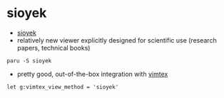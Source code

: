 # sioyek

- [sioyek](https://sioyek.info/)
- relatively new viewer explicitly designed for
  scientific use (research papers, technical books)

```shell
paru -S sioyek
```

- pretty good, out-of-the-box integration with
  [vimtex](https://github.com/lervag/vimtex)

```vim
let g:vimtex_view_method = 'sioyek'
```
